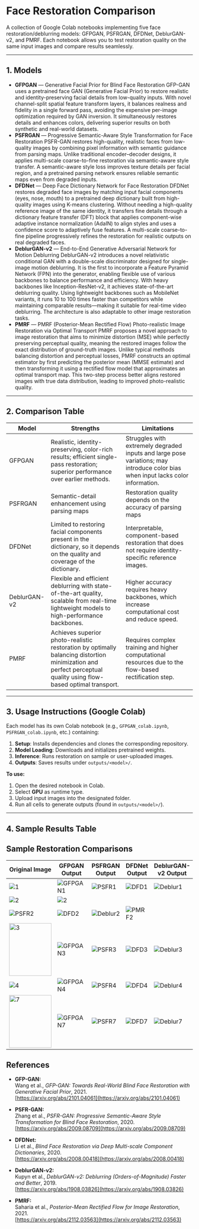 # Face Restoration Comparison

A collection of Google Colab notebooks implementing five face restoration/deblurring models:
GFPGAN, PSFRGAN, DFDNet, DeblurGAN-v2, and PMRF. Each notebook allows you to test restoration quality on the same input images and compare results seamlessly.

---

## 1. Models 

- **GFPGAN** — Generative Facial Prior for Blind Face Restoration
GFP-GAN uses a pretrained face GAN (Generative Facial Prior) to restore realistic and identity-preserving facial details from low-quality inputs. With novel channel-split spatial feature transform layers, it balances realness and fidelity in a single forward pass, avoiding the expensive per-image optimization required by GAN inversion. It simultaneously restores details and enhances colors, delivering superior results on both synthetic and real-world datasets.
- **PSFRGAN** — Progressive Semantic-Aware Style Transformation for Face Restoration
PSFR-GAN restores high-quality, realistic faces from low-quality images by combining pixel information with semantic guidance from parsing maps. Unlike traditional encoder–decoder designs, it applies multi-scale coarse-to-fine restoration via semantic-aware style transfer. A semantic-aware style loss improves texture details per facial region, and a pretrained parsing network ensures reliable semantic maps even from degraded inputs.
- **DFDNet** — Deep Face Dictionary Network for Face Restoration
DFDNet restores degraded face images by matching input facial components (eyes, nose, mouth) to a pretrained deep dictionary built from high-quality images using K-means clustering. Without needing a high-quality reference image of the same identity, it transfers fine details through a dictionary feature transfer (DFT) block that applies component-wise adaptive instance normalization (AdaIN) to align styles and uses a confidence score to adaptively fuse features. A multi-scale coarse-to-fine pipeline progressively refines the restoration for realistic outputs on real degraded faces.
- **DeblurGAN-v2** — End-to-End Generative Adversarial Network for Motion Deblurring
DeblurGAN-v2 introduces a novel relativistic conditional GAN with a double-scale discriminator designed for single-image motion deblurring. It is the first to incorporate a Feature Pyramid Network (FPN) into the generator, enabling flexible use of various backbones to balance performance and efficiency.
With heavy backbones like Inception-ResNet-v2, it achieves state-of-the-art deblurring quality. Using lightweight backbones such as MobileNet variants, it runs 10 to 100 times faster than competitors while maintaining comparable results—making it suitable for real-time video deblurring. The architecture is also adaptable to other image restoration tasks.
- **PMRF** — PMRF (Posterior-Mean Rectified Flow)
Photo-realistic Image Restoration via Optimal Transport
PMRF proposes a novel approach to image restoration that aims to minimize distortion (MSE) while perfectly preserving perceptual quality, meaning the restored images follow the exact distribution of ground-truth images. Unlike typical methods balancing distortion and perceptual losses, PMRF constructs an optimal estimator by first predicting the posterior mean (MMSE estimate) and then transforming it using a rectified flow model that approximates an optimal transport map. This two-step process better aligns restored images with true data distribution, leading to improved photo-realistic quality.
---

## 2. Comparison Table

| Model         | Strengths                                     | Limitations                          |
|---------------|-----------------------------------------------|--------------------------------------|
| GFPGAN        | Realistic, identity-preserving, color-rich results; efficient single-pass restoration; superior performance over earlier methods.     | Struggles with extremely degraded inputs and large pose variations; may introduce color bias when input lacks color information. |
| PSFRGAN       | Semantic-detail enhancement using parsing maps | Restoration quality depends on the accuracy of parsing maps     |
| DFDNet        | Limited to restoring facial components present in the dictionary, so it depends on the quality and coverage of the dictionary.    | Interpretable, component-based restoration that does not require identity-specific reference images. |
| DeblurGAN-v2  | Flexible and efficient deblurring with state-of-the-art quality, scalable from real-time lightweight models to high-performance backbones.     | Higher accuracy requires heavy backbones, which increase computational cost and reduce speed. |
| PMRF          | Achieves superior photo-realistic restoration by optimally balancing distortion minimization and perfect perceptual quality using flow-based optimal transport.        | Requires complex training and higher computational resources due to the flow-based rectification step.      |

---

## 3. Usage Instructions (Google Colab)

Each model has its own Colab notebook (e.g., `GFPGAN_colab.ipynb`, `PSFRGAN_colab.ipynb`, etc.) containing:

1. **Setup**: Installs dependencies and clones the corresponding repository.
2. **Model Loading**: Downloads and initializes pretrained weights.
3. **Inference**: Runs restoration on sample or user-uploaded images.
4. **Outputs**: Saves results under `outputs/<model>/`.

**To use:**

1. Open the desired notebook in Colab.
2. Select **GPU** as runtime type.
3. Upload input images into the designated folder.
4. Run all cells to generate outputs (found in `outputs/<model>/`).

---

## 4. Sample Results Table


## Sample Restoration Comparisons

| Original Image | GFPGAN Output | PSFRGAN Output | DFDNet Output | DeblurGAN-v2 Output | PMRF Output |
|----------------|--------------|----------------|---------------|---------------------|-------------|
| ![1](https://github.com/user-attachments/assets/3e87edb6-bf80-4938-84dd-236d347d710f) | ![GFPGAN1](https://github.com/user-attachments/assets/f69b4b46-b382-4877-81ed-4ae4219ee0b8) | ![PSFR1](path/to/psfr1.png) | ![DFD1](path/to/dfd1.png) | ![Deblur1](path/to/deblur1.png) | ![PMRF1](path/to/pmrf1.png) |
| ![2](https://github.com/user-attachments/assets/cbae896d-fa8c-4e26-a8f6-c76b2dbd5567) |![2](https://github.com/user-attachments/assets/060fd1de-9829-4fdb-886a-59f56415ea96)
  | ![PSFR2](path/to/psfr2.png) | ![DFD2](path/to/dfd2.png) | ![Deblur2](path/to/deblur2.png) | ![PMRF2](path/to/pmrf2.png) |
| <img width="114" height="142" alt="3" src="https://github.com/user-attachments/assets/6670c5d6-af50-4534-9378-b3a7f97243f6" /> | ![GFPGAN3](path/to/gfpgan3.png) | ![PSFR3](path/to/psfr3.png) | ![DFD3](path/to/dfd3.png) | ![Deblur3](path/to/deblur3.png) | ![PMRF3](path/to/pmrf3.png) |
| ![4](https://github.com/user-attachments/assets/498c36b8-9f2c-4340-9285-625b44cbd234) | ![GFPGAN4](path/to/gfpgan4.png) | ![PSFR4](path/to/psfr4.png) | ![DFD4](path/to/dfd4.png) | ![Deblur4](path/to/deblur4.png) | ![PMRF4](path/to/pmrf4.png) |
| <img width="114" height="142" alt="7" src="https://github.com/user-attachments/assets/9333c797-2517-440b-8deb-2af083d583ef" /> | ![GFPGAN7](path/to/gfpgan7.png) | ![PSFR7](path/to/psfr7.png) | ![DFD7](path/to/dfd7.png) | ![Deblur7](path/to/deblur7.png) | ![PMRF7](path/to/pmrf7.png) |


## References

- **GFP-GAN:**  
  Wang et al., *GFP-GAN: Towards Real-World Blind Face Restoration with Generative Facial Prior*, 2021.  
  [https://arxiv.org/abs/2101.04061](https://arxiv.org/abs/2101.04061)

- **PSFR-GAN:**  
  Zhang et al., *PSFR-GAN: Progressive Semantic-Aware Style Transformation for Blind Face Restoration*, 2020.  
  [https://arxiv.org/abs/2009.08709](https://arxiv.org/abs/2009.08709)

- **DFDNet:**  
  Li et al., *Blind Face Restoration via Deep Multi-scale Component Dictionaries*, 2020.  
  [https://arxiv.org/abs/2008.00418](https://arxiv.org/abs/2008.00418)

- **DeblurGAN-v2:**  
  Kupyn et al., *DeblurGAN-v2: Deblurring (Orders-of-Magnitude) Faster and Better*, 2019.  
  [https://arxiv.org/abs/1908.03826](https://arxiv.org/abs/1908.03826)

- **PMRF:**  
  Saharia et al., *Posterior-Mean Rectified Flow for Image Restoration*, 2021.  
  [https://arxiv.org/abs/2112.03563](https://arxiv.org/abs/2112.03563)

